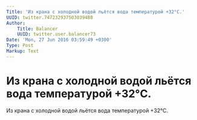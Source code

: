 ```yaml
---
Title: 'Из крана с холодной водой льётся вода температурой +32°C.'
UUID: twitter.747232937503039488
Author:
    Title: Balancer
    UUID: twitter.user.balancer73
Date: 'Mon, 27 Jun 2016 03:59:49 +0300'
Type: Post
Markup: Text
---
```


# Из крана с холодной водой льётся вода температурой +32°C.

Из крана с холодной водой льётся вода температурой +32°C.
